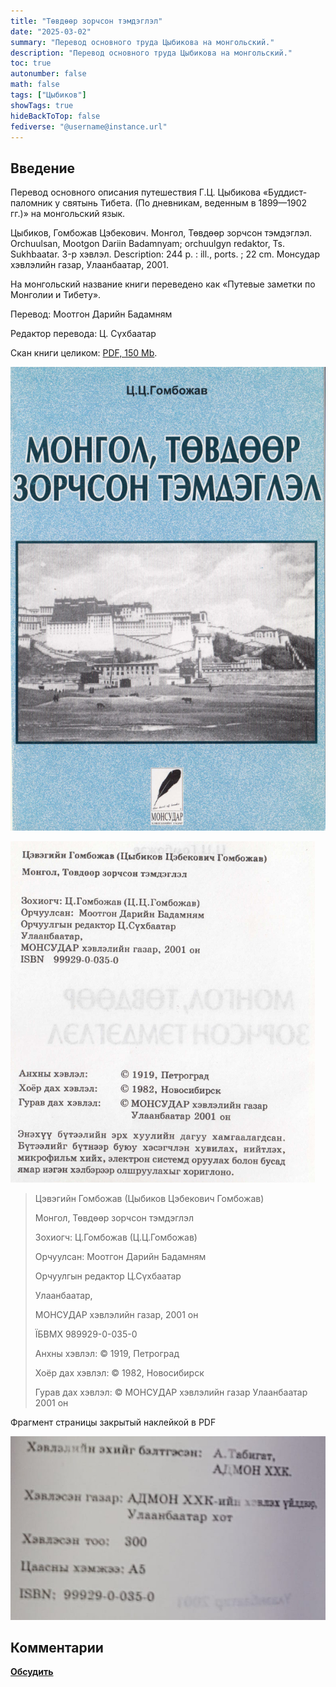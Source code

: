 ```yaml
---
title: "Төвдөөр зорчсон тэмдэглэл"
date: "2025-03-02"
summary: "Перевод основного труда Цыбикова на монгольский."
description: "Перевод основного труда Цыбикова на монгольский."
toc: true
autonumber: false
math: false
tags: ["Цыбиков"]
showTags: true
hideBackToTop: false
fediverse: "@username@instance.url"
---
```


## Введение

Перевод основного описания путешествия Г.Ц. Цыбикова «Буддист-паломник у святынь Тибета. (По дневникам, веденным в 1899—1902 гг.)» на монгольский язык.

Цыбиков, Гомбожав Цэбекович. Монгол, Төвдөөр зорчсон тэмдэглэл. Оrchuulsan, Mootgon Dariin Badamnyam; orchuulgyn redaktor, Ts. Sukhbaatar. 3-р хэвлэл. Description: 244 p. : ill., ports. ; 22 cm. Монсудар хэвлэлийн газар, Улаанбаатар, 2001.

На монгольский название книги переведено как «Путевые заметки по Монголии и Тибету».

Перевод: Моотгон Дарийн Бадамням

Редактор перевода: Ц. Сүхбаатар

Скан книги целиком: [PDF, 150 Mb](https://drive.google.com/file/d/1jZpVqCb0LVIGOmgpXYIAmF5ZAIEAptqL/view?usp=sharing).

![69752_original.png](69752_original.png "Обложка книги")

![70015_original.png](70015_original.png "Основные выходные данные")

>Цэвэгийн Гомбожав (Цыбиков Цэбекович Гомбожав)
>
>Монгол, Төвдөөр зорчсон тэмдэглэл
>
>Зохиогч: Ц.Гомбожав (Ц.Ц.Гомбожав)
>
>Орчуулсан: Моотгон Дарийн Бадамням
>
>Орчуулгын редактор Ц.Сүхбаатар
>
>Улаанбаатар,
>
>МОНСУДАР хэвлэлийн газар, 2001 он
>
>ЇБВМХ 989929-0-035-0
>
>Анхны хэвлэл: © 1919, Петроград
>
>Хоёр дах хэвлэл: © 1982, Новосибирск
>
>Гурав дах хэвлэл: © МОНСУДАР хэвлэлийн газар Улаанбаатар 2001 он

Фрагмент страницы закрытый наклейкой в PDF

![70223_original.png](70223_original.png "Фрагмент страницы закрытый наклейкой в PDF")

## Комментарии

[**Обсудить**](https://t.me/answer42geo/61)
